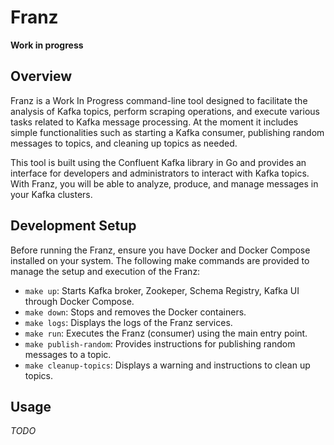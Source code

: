 # Franz

**Work in progress**

## Overview

Franz is a Work In Progress command-line tool designed to facilitate the analysis of Kafka topics, perform scraping operations, and execute various tasks related to Kafka message processing. At the moment it includes simple functionalities such as starting a Kafka consumer, publishing random messages to topics, and cleaning up topics as needed.

This tool is built using the Confluent Kafka library in Go and provides an interface for developers and administrators to interact with Kafka topics. With Franz, you will be able to analyze, produce, and manage messages in your Kafka clusters.

## Development Setup

Before running the Franz, ensure you have Docker and Docker Compose installed on your system. The following make commands are provided to manage the setup and execution of the Franz:

- `make up`: Starts Kafka broker, Zookeper, Schema Registry, Kafka UI through Docker Compose.
- `make down`: Stops and removes the Docker containers.
- `make logs`: Displays the logs of the Franz services.
- `make run`: Executes the Franz (consumer) using the main entry point.
- `make publish-random`: Provides instructions for publishing random messages to a topic.
- `make cleanup-topics`: Displays a warning and instructions to clean up topics.

## Usage

*TODO*
